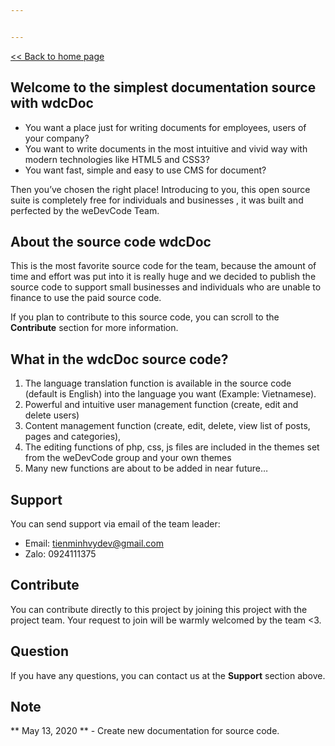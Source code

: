 ```yaml
---


---
```


<p><a href="https://github.tienminhvy.com/wdcDoc">&lt;&lt; Back to home page</a></p>
<h2 id="welcome-to-the-simplest-documentation-source-with-wdcdoc">Welcome to the simplest documentation source with wdcDoc</h2>
<ul>
<li>You want a place just for writing documents for employees, users of your company?</li>
<li>You want to write documents in the most intuitive and vivid way with modern technologies like HTML5 and CSS3?</li>
<li>You want fast, simple and easy to use CMS for document?</li>
</ul>
<p>Then you’ve chosen the right place! Introducing to you, this open source suite is completely free for individuals and businesses , it was built and perfected by the weDevCode Team.</p>
<h2 id="about-the-source-code-wdcdoc">About the source code wdcDoc</h2>
<p>This is the most favorite source code for the team, because the amount of time and effort was put into it is really huge and we decided to publish the source code to support small businesses and individuals who are unable to finance to use the paid source code.</p>
<p>If you plan to contribute to this source code, you can scroll to the <strong>Contribute</strong> section for more information.</p>
<h2 id="what-in-the-wdcdoc-source-code">What in the wdcDoc source code?</h2>
<ol>
<li>The language translation function is available in the source code (default is English) into the language you want (Example:  Vietnamese).</li>
<li>Powerful and intuitive user management function (create, edit and delete users)</li>
<li>Content management function (create, edit, delete, view list of posts, pages and categories),</li>
<li>The editing functions of php, css, js files are included in the themes set from the weDevCode group and your own themes</li>
<li>Many new functions are about to be added in near future…</li>
</ol>
<h2 id="support">Support</h2>
<p>You can send support via email of the team leader:</p>
<ul>
<li>Email: <a href="mailto:tienminhvydev@gmail.com">tienminhvydev@gmail.com</a></li>
<li>Zalo: 0924111375</li>
</ul>
<h2 id="contribute">Contribute</h2>
<p>You can contribute directly to this project by joining this project with the project team. Your request to join will be warmly welcomed by the team &lt;3.</p>
<h2 id="question">Question</h2>
<p>If you have any questions, you can contact us at the <strong>Support</strong> section above.</p>
<h2 id="note">Note</h2>
<p>** May 13, 2020 ** - Create new documentation for source code.</p>

